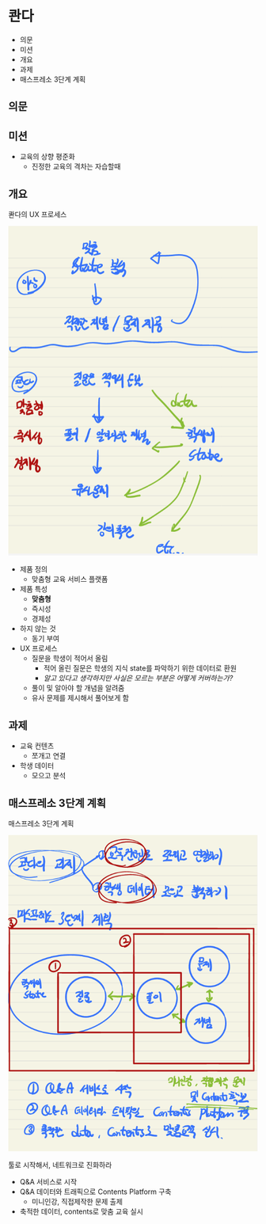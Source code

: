 # 콴다

- 의문
- 미션
- 개요
- 과제
- 매스프레소 3단계 계획

## 의문

## 미션

- 교육의 상향 평준화
  - 진정한 교육의 격차는 자습할때

## 개요

콴다의 UX 프로세스

![](./images/quanda1.png)

- 제품 정의
  - 맞춤형 교육 서비스 플랫폼
- 제품 특성
  - **맞춤형**
  - 즉시성
  - 경제성
- 하지 않는 것
  - 동기 부여
- UX 프로세스
  - 질문을 학생이 적어서 올림
    - 적어 올린 질문은 학생의 지식 state를 파악하기 위한 데이터로 환원
    - *알고 있다고 생각하지만 사실은 모르는 부분은 어떻게 커버하는가?*
  - 풀이 및 알아야 할 개념을 알려줌
  - 유사 문제를 제시해서 풀어보게 함

## 과제

- 교육 컨텐츠
  - 쪼개고 연결
- 학생 데이터
  - 모으고 분석

## 매스프레소 3단계 계획

매스프레소 3단계 계획

![](./images/quanda2.png)

툴로 시작해서, 네트워크로 진화하라

- Q&A 서비스로 시작
- Q&A 데이터와 트래픽으로 Contents Platform 구축
  - 미니인강, 직접제작한 문제 출제
- 축적한 데이터, contents로 맞춤 교육 실시

